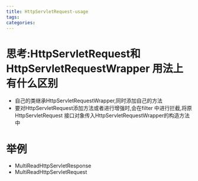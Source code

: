 ```yaml
---
title: HttpServletRequest-usage
tags:
categories:
---
```

# 思考:HttpServletRequest和 HttpServletRequestWrapper 用法上有什么区别
- 自己的类继承HttpServletRequestWrapper,同时添加自己的方法
- 要对HttpServletRequest添加方法或者进行增强时,会在filter 中进行拦截,将原HttpServletRequest 接口对象传入HttpServletRequestWrapper的构造方法中

# 举例 
- MultiReadHttpServletResponse
- MultiReadHttpServletRequest

